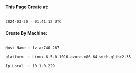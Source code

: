 
   
#### This Page Create at:

```bash

2024-03-20 - 01:41:12 UTC

```

#### Create By Machine:

```bash

Host Name : fv-az740-267

platform  : Linux-6.5.0-1016-azure-x86_64-with-glibc2.35

Ip Local  : 10.1.0.229

```

